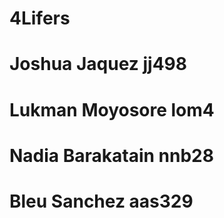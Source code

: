 # 4Lifers
# Joshua Jaquez jj498
# Lukman Moyosore lom4
# Nadia Barakatain nnb28
# Bleu Sanchez aas329
